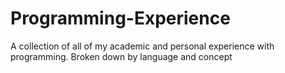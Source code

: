 # Programming-Experience
A collection of all of my academic and personal experience with programming. Broken down by language and concept
